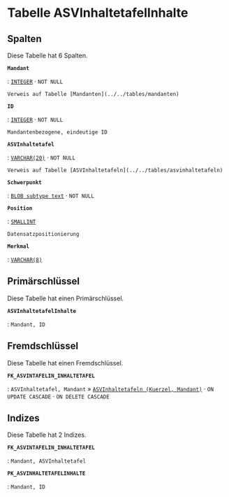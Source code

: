 # Tabelle **ASVInhaltetafelInhalte**

## Spalten

Diese Tabelle hat 6 Spalten.

**`Mandant`**

:   [`INTEGER`](https://firebirdsql.org/file/documentation/html/en/refdocs/fblangref40/firebird-40-language-reference.html#fblangref40-datatypes-inttypes) · `NOT NULL`

    Verweis auf Tabelle [Mandanten](../../tables/mandanten)

**`ID`**

:   [`INTEGER`](https://firebirdsql.org/file/documentation/html/en/refdocs/fblangref40/firebird-40-language-reference.html#fblangref40-datatypes-inttypes) · `NOT NULL`

    Mandantenbezogene, eindeutige ID

**`ASVInhaltetafel`**

:   [`VARCHAR(20)`](https://firebirdsql.org/file/documentation/html/en/refdocs/fblangref40/firebird-40-language-reference.html#fblangref40-datatypes-chartypes) · `NOT NULL`

    Verweis auf Tabelle [ASVInhaltetafeln](../../tables/asvinhaltetafeln)

**`Schwerpunkt`**

:   [`BLOB subtype text`](https://firebirdsql.org/file/documentation/html/en/refdocs/fblangref40/firebird-40-language-reference.html#fblangref40-datatypes-bnrytypes) · `NOT NULL`

**`Position`**

:   [`SMALLINT`](https://firebirdsql.org/file/documentation/html/en/refdocs/fblangref40/firebird-40-language-reference.html#fblangref40-datatypes-inttypes)

    Datensatzpositionierung

**`Merkmal`**

:   [`VARCHAR(8)`](https://firebirdsql.org/file/documentation/html/en/refdocs/fblangref40/firebird-40-language-reference.html#fblangref40-datatypes-chartypes)

## Primärschlüssel

Diese Tabelle hat einen Primärschlüssel.

**`ASVInhaltetafelInhalte`**

:   `Mandant, ID`

## Fremdschlüssel

Diese Tabelle hat einen Fremdschlüssel.

**`FK_ASVINTAFELIN_INHALTETAFEL`**

:   `ASVInhaltetafel, Mandant` » [`ASVInhaltetafeln (Kuerzel, Mandant)`](../../tables/asvinhaltetafeln) · `ON UPDATE CASCADE` · `ON DELETE CASCADE`

## Indizes

Diese Tabelle hat 2 Indizes.

**`FK_ASVINTAFELIN_INHALTETAFEL`**

:   `Mandant, ASVInhaltetafel`

**`PK_ASVINHALTETAFELINHALTE`**

:   `Mandant, ID`
